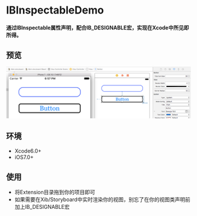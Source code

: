 # IBInspectableDemo

#### 通过IBInspectable属性声明，配合IB_DESIGNABLE宏，实现在Xcode中所见即所得。

## 预览

![preview](./preview.png)


## 环境

- Xcode6.0+
- iOS7.0+


## 使用

- 将Extension目录拖到你的项目即可
- 如果需要在Xib/Storyboard中实时渲染你的视图，别忘了在你的视图类声明前加上IB_DESIGNABLE宏


